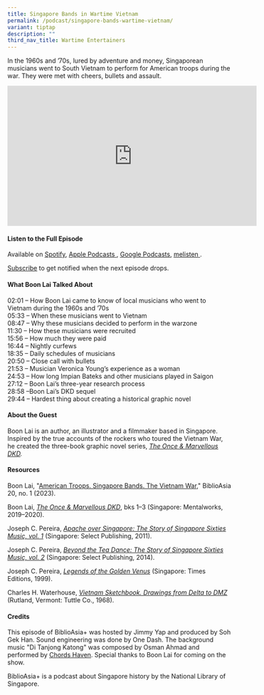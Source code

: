 ```yaml
---
title: Singapore Bands in Wartime Vietnam
permalink: /podcast/singapore-bands-wartime-vietnam/
variant: tiptap
description: ""
third_nav_title: Wartime Entertainers
---
```

<p>In the 1960s and ’70s, lured by adventure and money, Singaporean musicians
went to South Vietnam to perform for American troops during the war. They
were met with cheers, bullets and assault.</p>
<div class="iframe-wrapper">
<iframe height="315" width="560" allowfullscreen="true" frameborder="0" src="https://www.youtube.com/embed/2Pu0xVFXlN8?si=oWR3QCjIS_Fw9O8p"></iframe>
</div>
<p></p>
<h4><strong>Listen to the Full Episode</strong></h4>
<p>Available on <a href="https://open.spotify.com/episode/2y8wl7lKlIl5p2T51PVPML" rel="noopener noreferrer nofollow" target="_blank"><u>Spotify</u></a>,
<a href="https://podcasts.apple.com/us/podcast/singapore-bands-in-wartime-vietnam/id1688142751?i=1000648327193" rel="noopener noreferrer nofollow" target="_blank"><u>Apple Podcasts</u> 
</a>, <a href="https://podcasts.google.com/feed/aHR0cHM6Ly9mZWVkcy5jYXB0aXZhdGUuZm0vYmlibGlvYXNpYS8/episode/OGNiNGFhYTQtMmJhYi00NWE5LTljYTUtZjhiN2VlYzNkNmNk?sa=X&amp;ved=0CAUQkfYCahcKEwiwq5uH5-GEAxUAAAAAHQAAAAAQAQ" rel="noopener noreferrer nofollow" target="_blank"><u>Google Podcasts</u></a>,
<a href="https://www.melisten.sg/podcast/playlist/BiblioAsia%2B-2115156/The-Lost-Gold-Coins-of-the-Old-Singapore-Library-2304471" rel="noopener noreferrer nofollow" target="_blank"><u>melisten</u> 
</a>.</p>
<p><a href="https://open.spotify.com/show/66PYiIthr1KqQhJ82XH4DN" rel="noopener noreferrer nofollow" target="_blank"><u>Subscribe</u></a> to
get notified when the next episode drops.</p>
<p></p>
<h4><strong>What Boon Lai Talked About</strong></h4>
<p>02:01 – How Boon Lai came to know of local musicians who went to Vietnam
during the 1960s and ’70s
<br>05:33 – When these musicians went to Vietnam
<br>08:47 – Why these musicians decided to perform in the warzone
<br>11:30 – How these musicians were recruited
<br>15:56 – How much they were paid
<br>16:44 – Nightly curfews
<br>18:35 – Daily schedules of musicians
<br>20:50 – Close call with bullets
<br>21:53 – Musician Veronica Young’s experience as a woman
<br>24:53 – How long Impian Bateks and other musicians played in Saigon
<br>27:12 – Boon Lai’s three-year research process
<br>28:58 –Boon Lai’s DKD sequel
<br>29:44 – Hardest thing about creating a historical graphic novel
<br>
</p>
<h4><strong>About the Guest</strong></h4>
<p>Boon Lai&nbsp;is an author, an illustrator and a filmmaker based in Singapore.
Inspired by the true accounts of the rockers who toured the Vietnam War,
he created the three-book graphic novel series,&nbsp;<em><a href="https://eservice.nlb.gov.sg/redir/itemdetails?bid=204463645" rel="noopener noreferrer" target="_blank"><u>The Once &amp; Marvellous DKD</u></a>.</em>&nbsp;</p>
<p></p>
<h4><strong>Resources</strong></h4>
<p>Boon Lai, "<a href="https://biblioasia.nlb.gov.sg/vol-20/issue-1/apr-jun-2024/singapore-bands-vietnam-war/" rel="noopener noreferrer nofollow" target="_blank">American Troops. Singapore Bands. The Vietnam War</a>,"
BiblioAsia 20, no. 1 (2023).</p>
<p>Boon Lai, <em><a href="https://eservice.nlb.gov.sg/redir/itemdetails?bid=204463645" rel="noopener noreferrer nofollow" target="_blank">The Once &amp; Marvellous DKD</a></em>,
bks 1–3 (Singapore: Mentalworks, 2019–2020).</p>
<p>Joseph C. Pereira,<em> <a href="https://eservice.nlb.gov.sg/redir/itemdetails?bid=14220601" rel="noopener noreferrer nofollow" target="_blank">Apache over Singapore: The Story of Singapore Sixties Music, vol. 1</a></em> (Singapore:
Select Publishing, 2011).</p>
<p>Joseph C. Pereira, <em><a href="https://eservice.nlb.gov.sg/redir/itemdetails?bid=200180088" rel="noopener noreferrer nofollow" target="_blank">Beyond the Tea Dance: The Story of Singapore Sixties Music, vol. 2</a></em> (Singapore:
Select Publishing, 2014).</p>
<p>Joseph C. Pereira, <em><a href="https://eservice.nlb.gov.sg/redir/itemdetails?bid=9606045" rel="noopener noreferrer nofollow" target="_blank">Legends of the Golden Venus</a></em> (Singapore:
Times Editions, 1999).</p>
<p>Charles H. Waterhouse, <em><a href="https://eservice.nlb.gov.sg/redir/itemdetails?bid=706952" rel="noopener noreferrer nofollow" target="_blank">Vietnam Sketchbook. Drawings from Delta to DMZ</a> </em>(Rutland,
Vermont: Tuttle Co., 1968).</p>
<p></p>
<h4><strong>Credits</strong></h4>
<p>This episode of BiblioAsia+ was hosted by Jimmy Yap and produced by Soh
Gek Han. Sound engineering was done by One Dash. The background music "Di
Tanjong Katong" was composed by Osman Ahmad and performed by <a href="https://www.youtube.com/watch?v=uA2v7ka5TAI" rel="noopener noreferrer nofollow" target="_blank"><u>Chords Haven</u></a>.
Special thanks to Boon Lai for coming on the show.</p>
<p>BiblioAsia+ is a podcast about Singapore history by the National Library
of Singapore.
<br>
</p>